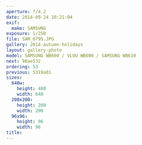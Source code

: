 ```yaml
---
aperture: f/4.2
date: 2014-09-24 10:21:04
exif:
  make: SAMSUNG
exposure: 1/250
file: SAM_6795.JPG
gallery: 2014-autumn-holidays
layout: gallery-photo
model: SAMSUNG WB600 / VLUU WB600 / SAMSUNG WB610
next: 98ae532
ordering: 53
previous: 5319a01
sizes:
  640w:
    height: 480
    width: 640
  200x200:
    height: 200
    width: 200
  96x96:
    height: 96
    width: 96
title: 
---
```

